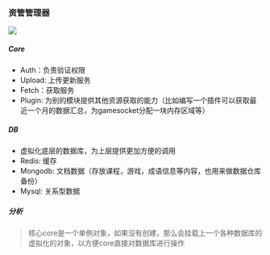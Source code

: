 ### 资管管理器
![](https://pic1.imgdb.cn/item/634ea54916f2c2beb126725a.jpg)

##### Core
* Auth：负责验证权限
* Upload: 上传更新服务
* Fetch：获取服务
* Plugin: 为别的模块提供其他资源获取的能力（比如编写一个插件可以获取最近一个月的数据汇总，为gamesocket分配一块内存区域等）

##### DB
* 虚拟化底层的数据库，为上层提供更加方便的调用
* Redis: 缓存
* Mongodb: 文档数据（存放课程，游戏，成语信息等内容，也用来做数据仓库备份） 
* Mysql: 关系型数据

##### 分析

> 核心core是一个单例对象，如果没有创建，那么会挂载上一个各种数据库的虚拟化的对象，以方便core直接对数据库进行操作